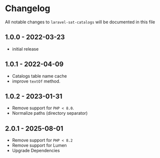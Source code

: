 # Changelog

All notable changes to `laravel-sat-catalogs` will be documented in this file

## 1.0.0 - 2022-03-23

- initial release


## 1.0.1 - 2022-04-09

- Catalogs table name cache
- improve `textOf` method.


## 1.0.2 - 2023-01-31

- Remove support for `PHP < 8.0`.
- Normalize paths (directory separator)

## 2.0.1 - 2025-08-01

- Remove support for `PHP < 8.2`
- Remove support for Lumen
- Upgrade Dependencies